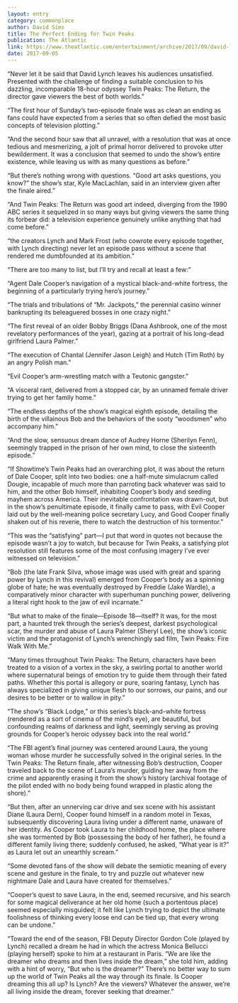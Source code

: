 ```yaml
---
layout: entry
category: commonplace
author: David Sims
title: The Perfect Ending for Twin Peaks
publication: The Atlantic
link: https://www.theatlantic.com/entertainment/archive/2017/09/david-lynch-found-the-perfect-ending-for-twin-peaks/538818/
date: 2017-09-05
---
```


“Never let it be said that David Lynch leaves his audiences unsatisfied. Presented with the challenge of finding a suitable conclusion to his dazzling, incomparable 18-hour odyssey Twin Peaks: The Return, the director gave viewers the best of both worlds.”

“The first hour of Sunday’s two-episode finale was as clean an ending as fans could have expected from a series that so often defied the most basic concepts of television plotting.”

“And the second hour saw that all unravel, with a resolution that was at once tedious and mesmerizing, a jolt of primal horror delivered to provoke utter bewilderment. It was a conclusion that seemed to undo the show’s entire existence, while leaving us with as many questions as before.”

“But there’s nothing wrong with questions. “Good art asks questions, you know?” the show’s star, Kyle MacLachlan, said in an interview given after the finale aired.”

“And Twin Peaks: The Return was good art indeed, diverging from the 1990 ABC series it sequelized in so many ways but giving viewers the same thing its forbear did: a television experience genuinely unlike anything that had come before.”

“the creators Lynch and Mark Frost (who cowrote every episode together, with Lynch directing) never let an episode pass without a scene that rendered me dumbfounded at its ambition.”

“There are too many to list, but I’ll try and recall at least a few:”

“Agent Dale Cooper’s navigation of a mystical black-and-white fortress, the beginning of a particularly trying hero’s journey.”

“The trials and tribulations of “Mr. Jackpots,” the perennial casino winner bankrupting its beleaguered bosses in one crazy night.”

“The first reveal of an older Bobby Briggs (Dana Ashbrook, one of the most revelatory performances of the year), gazing at a portrait of his long-dead girlfriend Laura Palmer.”

“The execution of Chantal (Jennifer Jason Leigh) and Hutch (Tim Roth) by an angry Polish man.”

“Evil Cooper’s arm-wrestling match with a Teutonic gangster.”

“A visceral rant, delivered from a stopped car, by an unnamed female driver trying to get her family home.”

“The endless depths of the show’s magical eighth episode, detailing the birth of the villainous Bob and the behaviors of the sooty “woodsmen” who accompany him.”

“And the slow, sensuous dream dance of Audrey Horne (Sherilyn Fenn), seemingly trapped in the prison of her own mind, to close the sixteenth episode.”

“If Showtime’s Twin Peaks had an overarching plot, it was about the return of Dale Cooper, split into two bodies: one a half-mute simulacrum called Dougie, incapable of much more than parroting back whatever was said to him, and the other Bob himself, inhabiting Cooper’s body and seeding mayhem across America. Their inevitable confrontation was drawn-out, but in the show’s penultimate episode, it finally came to pass, with Evil Cooper laid out by the well-meaning police secretary Lucy, and Good Cooper finally shaken out of his reverie, there to watch the destruction of his tormentor.”

“This was the “satisfying” part—I put that word in quotes not because the episode wasn’t a joy to watch, but because for Twin Peaks, a satisfying plot resolution still features some of the most confusing imagery I’ve ever witnessed on television.”

“Bob (the late Frank Silva, whose image was used with great and sparing power by Lynch in this revival) emerged from Cooper’s body as a spinning globe of hate; he was eventually destroyed by Freddie (Jake Wardle), a comparatively minor character with superhuman punching power, delivering a literal right hook to the jaw of evil incarnate.”

“But what to make of the finale—Episode 18—itself? It was, for the most part, a haunted trek through the series’s deepest, darkest psychological scar, the murder and abuse of Laura Palmer (Sheryl Lee), the show’s iconic victim and the protagonist of Lynch’s wrenchingly sad film, Twin Peaks: Fire Walk With Me.”

“Many times throughout Twin Peaks: The Return, characters have been treated to a vision of a vortex in the sky, a swirling portal to another world where supernatural beings of emotion try to guide them through their fated paths. Whether this portal is allegory or pure, soaring fantasy, Lynch has always specialized in giving unique flesh to our sorrows, our pains, and our desires to be better or to wallow in pity.”

“The show’s “Black Lodge,” or this series’s black-and-white fortress (rendered as a sort of cinema of the mind’s eye), are beautiful, but confounding realms of darkness and light, seemingly serving as proving grounds for Cooper’s heroic odyssey back into the real world.”

“The FBI agent’s final journey was centered around Laura, the young woman whose murder he successfully solved in the original series. In the Twin Peaks: The Return finale, after witnessing Bob’s destruction, Cooper traveled back to the scene of Laura’s murder, guiding her away from the crime and apparently erasing it from the show’s history (archival footage of the pilot ended with no body being found wrapped in plastic along the shore).”

“But then, after an unnerving car drive and sex scene with his assistant Diane (Laura Dern), Cooper found himself in a random motel in Texas, subsequently discovering Laura living under a different name, unaware of her identity. As Cooper took Laura to her childhood home, the place where she was tormented by Bob (possessing the body of her father), he found a different family living there; suddenly confused, he asked, “What year is it?” as Laura let out an unearthly scream.”

“Some devoted fans of the show will debate the semiotic meaning of every scene and gesture in the finale, to try and puzzle out whatever new nightmare Dale and Laura have created for themselves.”

“Cooper’s quest to save Laura, in the end, seemed recursive, and his search for some magical deliverance at her old home (such a portentous place) seemed especially misguided; it felt like Lynch trying to depict the ultimate foolishness of thinking every loose end can be tied up, that every wrong can be undone.”

“Toward the end of the season, FBI Deputy Director Gordon Cole (played by Lynch) recalled a dream he had in which the actress Monica Bellucci (playing herself) spoke to him at a restaurant in Paris. “We are like the dreamer who dreams and then lives inside the dream,” she told him, adding with a hint of worry, “But who is the dreamer?” There’s no better way to sum up the world of Twin Peaks all the way through its finale. Is Cooper dreaming this all up? Is Lynch? Are the viewers? Whatever the answer, we’re all living inside the dream, forever seeking that dreamer.”
